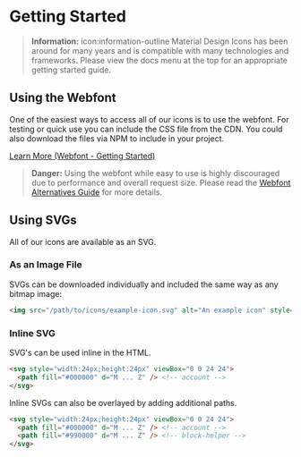 # Getting Started

> **Information:** icon:information-outline Material Design Icons has been around for many years and is compatible with many technologies and frameworks. Please view the docs menu at the top for an appropriate getting started guide.

## Using the Webfont

One of the easiest ways to access all of our icons is to use the webfont. For testing or quick use you can include the CSS file from the CDN. You could also download the files via NPM to include in your project.

<a href="/getting-started/webfont" class="button">Learn More (Webfont - Getting Started)</a>

> **Danger:** Using the webfont while easy to use is highly discouraged due to performance and overall request size. Please read the [Webfont Alternatives Guide](/guide/webfont-alternatives) for more details.


## Using SVGs

All of our icons are available as an SVG.
<!-- TODO : Explain how to download them -->

### As an Image File

SVGs can be downloaded individually and included the same way as any bitmap image:

```html
<img src="/path/to/icons/example-icon.svg" alt="An example icon" style="width:24px;height:24px" />
```

### Inline SVG

SVG's can be used inline in the HTML.

```html
<svg style="width:24px;height:24px" viewBox="0 0 24 24">
  <path fill="#000000" d="M ... Z" /> <!-- account -->
</svg>
```

Inline SVGs can also be overlayed by adding additional paths.

```html
<svg style="width:24px;height:24px" viewBox="0 0 24 24">
  <path fill="#000000" d="M ... Z" /> <!-- account -->
  <path fill="#990000" d="M ... Z" /> <!-- block-helper -->
</svg>
```
